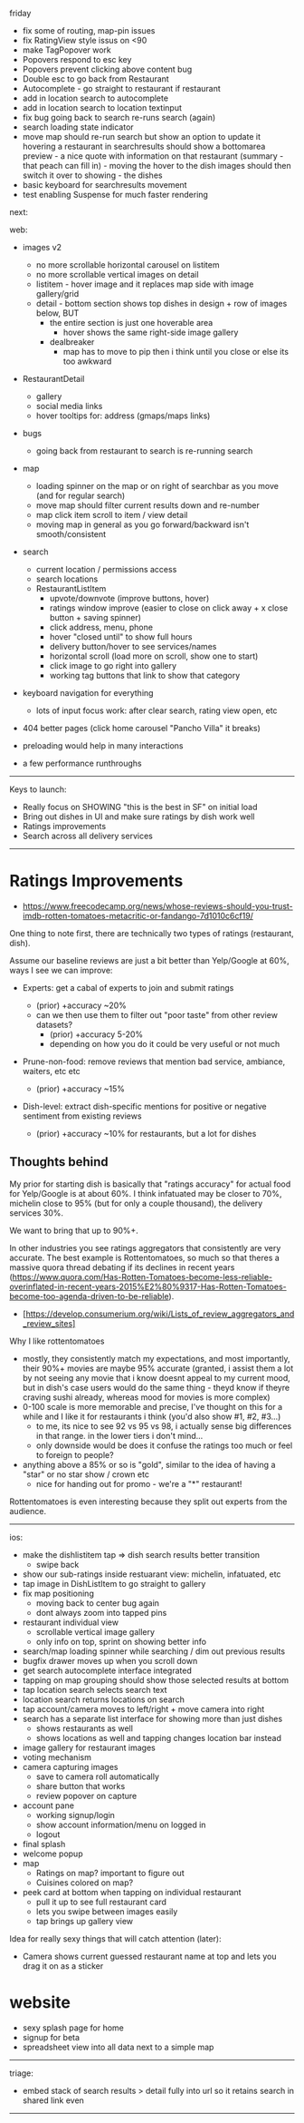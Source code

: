 friday

- fix some of routing, map-pin issues
- fix RatingView style issus on <90
- make TagPopover work
- Popovers respond to esc key
- Popovers prevent clicking above content bug
- Double esc to go back from Restaurant
- Autocomplete - go straight to restaurant if restaurant
- add in location search to autocomplete
- add in location search to location textinput
- fix bug going back to search re-runs search (again)
- search loading state indicator
- move map should re-run search but show an option to update it
  hovering a restaurant in searchresults should show a bottomarea preview - a nice quote with information on that restaurant (summary - that peach can fill in) - moving the hover to the dish images should then switch it over to showing - the dishes
- basic keyboard for searchresults movement
- test enabling Suspense for much faster rendering

next:

web:

- images v2

  - no more scrollable horizontal carousel on listitem
  - no more scrollable vertical images on detail
  - listitem - hover image and it replaces map side with image gallery/grid
  - detail - bottom section shows top dishes in design + row of images below, BUT
    - the entire section is just one hoverable area
      - hover shows the same right-side image gallery
    - dealbreaker
      - map has to move to pip then i think until you close or else its too awkward

- RestaurantDetail
  - gallery
  - social media links
  - hover tooltips for: address (gmaps/maps links)
- bugs
  - going back from restaurant to search is re-running search
- map
  - loading spinner on the map or on right of searchbar as you move (and for regular search)
  - move map should filter current results down and re-number
  - map click item scroll to item / view detail
  - moving map in general as you go forward/backward isn't smooth/consistent
- search
  - current location / permissions access
  - search locations
  - RestaurantListItem
    - upvote/downvote (improve buttons, hover)
    - ratings window improve (easier to close on click away + x close button + saving spinner)
    - click address, menu, phone
    - hover "closed until" to show full hours
    - delivery button/hover to see services/names
    - horizontal scroll (load more on scroll, show one to start)
    - click image to go right into gallery
    - working tag buttons that link to show that category
- keyboard navigation for everything
  - lots of input focus work: after clear search, rating view open, etc
- 404 better pages (click home carousel "Pancho Villa" it breaks)
- preloading would help in many interactions
- a few performance runthroughs

---

Keys to launch:

- Really focus on SHOWING "this is the best in SF" on initial load
- Bring out dishes in UI and make sure ratings by dish work well
- Ratings improvements
- Search across all delivery services

---

# Ratings Improvements

- https://www.freecodecamp.org/news/whose-reviews-should-you-trust-imdb-rotten-tomatoes-metacritic-or-fandango-7d1010c6cf19/

One thing to note first, there are technically two types of ratings (restaurant, dish).

Assume our baseline reviews are just a bit better than Yelp/Google at 60%, ways I see we can improve:

- Experts: get a cabal of experts to join and submit ratings

  - (prior) +accuracy ~20%
  - can we then use them to filter out "poor taste" from other review datasets?
    - (prior) +accuracy 5-20%
    - depending on how you do it could be very useful or not much

- Prune-non-food: remove reviews that mention bad service, ambiance, waiters, etc etc

  - (prior) +accuracy ~15%

- Dish-level: extract dish-specific mentions for positive or negative sentiment from existing reviews
  - (prior) +accuracy ~10% for restaurants, but a lot for dishes

## Thoughts behind

My prior for starting dish is basically that "ratings accuracy" for actual food for Yelp/Google is at about 60%. I think infatuated may be closer to 70%, michelin close to 95% (but for only a couple thousand), the delivery services 30%.

We want to bring that up to 90%+.

In other industries you see ratings aggregators that consistently are very accurate. The best example is Rottentomatoes, so much so that theres a massive quora thread debating if its declines in recent years (https://www.quora.com/Has-Rotten-Tomatoes-become-less-reliable-overinflated-in-recent-years-2015%E2%80%9317-Has-Rotten-Tomatoes-become-too-agenda-driven-to-be-reliable).

- [https://develop.consumerium.org/wiki/Lists_of_review_aggregators_and_review_sites]

Why I like rottentomatoes

- mostly, they consistently match my expectations, and most importantly, their 90%+ movies are maybe 95% accurate (granted, i assist them a lot by not seeing any movie that i know doesnt appeal to my current mood, but in dish's case users would do the same thing - theyd know if theyre craving sushi already, whereas mood for movies is more complex)
- 0-100 scale is more memorable and precise, I've thought on this for a while and I like it for restaurants i think (you'd also show #1, #2, #3...)
  - to me, its nice to see 92 vs 95 vs 98, i actually sense big differences in that range. in the lower tiers i don't mind...
  - only downside would be does it confuse the ratings too much or feel to foreign to people?
- anything above a 85% or so is "gold", similar to the idea of having a "star" or no star show / crown etc
  - nice for handing out for promo - we're a "\*" restaurant!

Rottentomatoes is even interesting because they split out experts from the audience.

---

ios:

- make the dishlistitem tap => dish search results better transition
  - swipe back
- show our sub-ratings inside restuarant view: michelin, infatuated, etc
- tap image in DishListItem to go straight to gallery
- fix map positioning
  - moving back to center bug again
  - dont always zoom into tapped pins
- restaurant individual view
  - scrollable vertical image gallery
  - only info on top, sprint on showing better info
- search/map loading spinner while searching / dim out previous results
- bugfix drawer moves up when you scroll down
- get search autocomplete interface integrated
- tapping on map grouping should show those selected results at bottom
- tap location search selects search text
- location search returns locations on search
- tap account/camera moves to left/right + move camera into right
- search has a separate list interface for showing more than just dishes
  - shows restaurants as well
  - shows locations as well and tapping changes location bar instead
- image gallery for restaurant images
- voting mechanism
- camera capturing images
  - save to camera roll automatically
  - share button that works
  - review popover on capture
- account pane
  - working signup/login
  - show account information/menu on logged in
  - logout
- final splash
- welcome popup
- map
  - Ratings on map? important to figure out
  - Cuisines colored on map?
- peek card at bottom when tapping on individual restaurant
  - pull it up to see full restaurant card
  - lets you swipe between images easily
  - tap brings up gallery view

Idea for really sexy things that will catch attention (later):

- Camera shows current guessed restaurant name at top and lets you drag it on as a sticker

# website

- sexy splash page for home
- signup for beta
- spreadsheet view into all data next to a simple map

---

triage:

- embed stack of search results > detail fully into url so it retains search in shared link even

---
